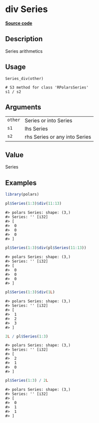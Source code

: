 

# div Series

[**Source code**](https://github.com/pola-rs/r-polars/tree/5765842071140bd7a822ebb4fd6b0ab652d73f0d/R/series__series.R#L330)

## Description

Series arithmetics

## Usage

<pre><code class='language-R'>Series_div(other)

# S3 method for class 'RPolarsSeries'
s1 / s2
</code></pre>

## Arguments

<table>
<tr>
<td style="white-space: nowrap; font-family: monospace; vertical-align: top">
<code id="Series_div_:_other">other</code>
</td>
<td>
Series or into Series
</td>
</tr>
<tr>
<td style="white-space: nowrap; font-family: monospace; vertical-align: top">
<code id="Series_div_:_s1">s1</code>
</td>
<td>
lhs Series
</td>
</tr>
<tr>
<td style="white-space: nowrap; font-family: monospace; vertical-align: top">
<code id="Series_div_:_s2">s2</code>
</td>
<td>
rhs Series or any into Series
</td>
</tr>
</table>

## Value

Series

## Examples

``` r
library(polars)

pl$Series(1:3)$div(11:13)
```

    #> polars Series: shape: (3,)
    #> Series: '' [i32]
    #> [
    #>  0
    #>  0
    #>  0
    #> ]

``` r
pl$Series(1:3)$div(pl$Series(11:13))
```

    #> polars Series: shape: (3,)
    #> Series: '' [i32]
    #> [
    #>  0
    #>  0
    #>  0
    #> ]

``` r
pl$Series(1:3)$div(1L)
```

    #> polars Series: shape: (3,)
    #> Series: '' [i32]
    #> [
    #>  1
    #>  2
    #>  3
    #> ]

``` r
2L / pl$Series(1:3)
```

    #> polars Series: shape: (3,)
    #> Series: '' [i32]
    #> [
    #>  2
    #>  1
    #>  0
    #> ]

``` r
pl$Series(1:3) / 2L
```

    #> polars Series: shape: (3,)
    #> Series: '' [i32]
    #> [
    #>  0
    #>  1
    #>  1
    #> ]
